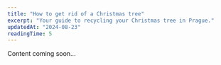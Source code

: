 ```yaml
---
title: "How to get rid of a Christmas tree"
excerpt: "Your guide to recycling your Christmas tree in Prague."
updatedAt: "2024-08-23"
readingTime: 5
---
```


Content coming soon...
